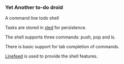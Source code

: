 ### Yet Another to-do droid


A command line todo shell



Tasks are stored in [sled](https://github.com/spacejam/sled) for persistence.

The shell supports three commands: push, pop and ls.

There is basic support for tab completion of commands. 

[Linefeed](https://github.com/murarth/linefeed) is used to provide the shell features.
